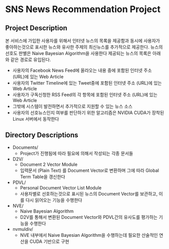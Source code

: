 SNS News Recommendation Project
===============================

Project Description
-------------------
본 서비스에 가입한 사용자를 위해서 인터넷 뉴스의 목록을 제공함과 동시에 사용자가 좋아하는것으로 표시한 뉴스와 유사한 주제의 최신뉴스를 추가적으로 제공한다.
뉴스의 선호도 판별은 Naive Bayesian Algorithm을 사용한다
제공되는 뉴스의 목록은 아래와 같은 경로로 유입된다.
- 사용자의 Facebook News Feed에 올라오는 내용 중에 포함된 인터넷 주소 (URL)에 있는 Web Article
- 사용자의 Twitter Timeline에 있는 Tweet중에 포함된 인터넷 주소 (URL)에 있는 Web Article
- 사용자가 구독신청한 RSS Feed의 각 항목에 포함된 인터넷 주소 (URL)에 있는 Web Article
- 그밖에 시스템이 발전하면서 추가적으로 지원할 수 있는 뉴스 소스
- 사용자의 선호뉴스인지 여부를 판단하기 위한 알고리즘은 NVIDIA CUDA가 장착된 Linux 서버에서 동작한다


Directory Descriptions
----------------------
- Documents/
    - Project가 진행됨에 따라 필요에 의해서 작성되는 각종 문서들
- D2V/
    - Document 2 Vector Module
    - 입력문서 (Plain Text) 를 Document Vector로 변환하며 그에 따라 Global Term Table을 갱신한다
- PDVL/
    - Personal Document Vector List Module
    - 사용자별로 선호하는것으로 표시된 뉴스의 Document Vector를 보관하고, 이를 다시 읽어오는 기능을 수행한다
- NVE/
    - Naive Bayesian Algorithm
    - D2V를 통해서 변환된 Document Vector와 PDVL간의 유사도를 평가하는 기능을 수행한다
- nvmuldiv/
    - NVE 내부에서 Naive Bayesian Algorithm을 수행하는데 필요한 산술적인 연산을 CUDA 기반으로 구현
